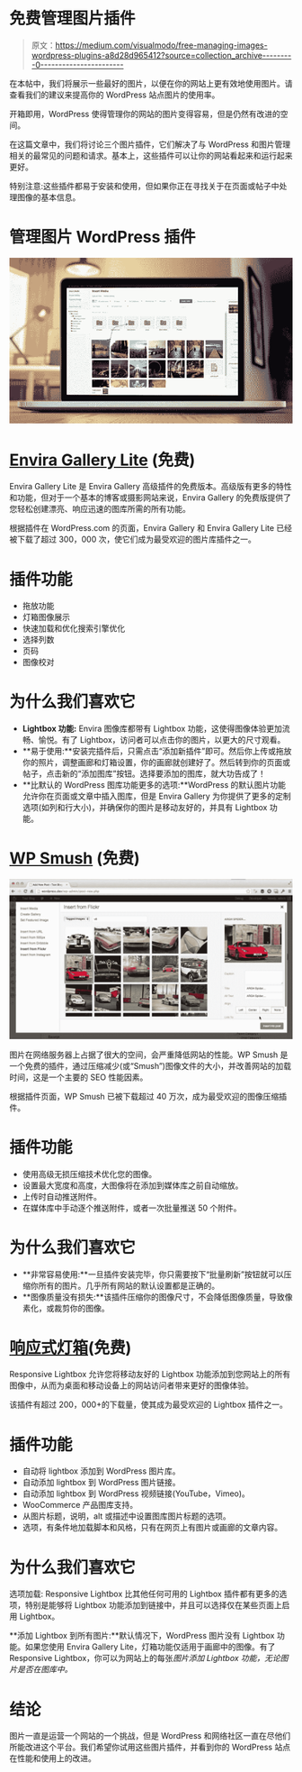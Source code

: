 # 免费管理图片插件

> 原文：<https://medium.com/visualmodo/free-managing-images-wordpress-plugins-a8d28d965412?source=collection_archive---------0----------------------->

在本帖中，我们将展示一些最好的图片，以便在你的网站上更有效地使用图片。请查看我们的建议来提高你的 WordPress 站点图片的使用率。

开箱即用，WordPress 使得管理你的网站的图片变得容易，但是仍然有改进的空间。

在这篇文章中，我们将讨论三个图片插件，它们解决了与 WordPress 和图片管理相关的最常见的问题和请求。基本上，这些插件可以让你的网站看起来和运行起来更好。

特别注意:这些插件都易于安装和使用，但如果你正在寻找关于在页面或帖子中处理图像的基本信息。

# 管理图片 WordPress 插件

![](img/17ee2f549f3c7da3193b39103204d3c7.png)

# [Envira Gallery Lite](https://wordpress.org/plugins/envira-gallery-lite/) (免费)

Envira Gallery Lite 是 Envira Gallery 高级插件的免费版本。高级版有更多的特性和功能，但对于一个基本的博客或摄影网站来说，Envira Gallery 的免费版提供了您轻松创建漂亮、响应迅速的图库所需的所有功能。

根据插件在 WordPress.com 的页面，Envira Gallery 和 Envira Gallery Lite 已经被下载了超过 300，000 次，使它们成为最受欢迎的图片库插件之一。

# 插件功能

*   拖放功能
*   灯箱图像展示
*   快速加载和优化搜索引擎优化
*   选择列数
*   页码
*   图像校对

# 为什么我们喜欢它

*   **Lightbox 功能:** Envira 图像库都带有 Lightbox 功能，这使得图像体验更加流畅、愉悦。有了 Lightbox，访问者可以点击你的图片，以更大的尺寸观看。
*   **易于使用:**安装完插件后，只需点击“添加新插件”即可。然后你上传或拖放你的照片，调整画廊和灯箱设置，你的画廊就创建好了。然后转到你的页面或帖子，点击新的“添加图库”按钮。选择要添加的图库，就大功告成了！
*   **比默认的 WordPress 图库功能更多的选项:**WordPress 的默认图片功能允许你在页面或文章中插入图库，但是 Envira Gallery 为你提供了更多的定制选项(如列和行大小)，并确保你的图片是移动友好的，并具有 Lightbox 功能。

# [WP Smush](https://wordpress.org/plugins/wp-smushit/) (免费)

![](img/9046009f9d57f531b1df65003bc11e95.png)

图片在网络服务器上占据了很大的空间，会严重降低网站的性能。WP Smush 是一个免费的插件，通过压缩减少(或“Smush”)图像文件的大小，并改善网站的加载时间，这是一个主要的 SEO 性能因素。

根据插件页面，WP Smush 已被下载超过 40 万次，成为最受欢迎的图像压缩插件。

# 插件功能

*   使用高级无损压缩技术优化您的图像。
*   设置最大宽度和高度，大图像将在添加到媒体库之前自动缩放。
*   上传时自动推送附件。
*   在媒体库中手动逐个推送附件，或者一次批量推送 50 个附件。

# 为什么我们喜欢它

*   **非常容易使用:**一旦插件安装完毕，你只需要按下“批量刷新”按钮就可以压缩你所有的图片。几乎所有网站的默认设置都是正确的。
*   **图像质量没有损失:**该插件压缩你的图像尺寸，不会降低图像质量，导致像素化，或裁剪你的图像。

# [响应式灯箱](https://wordpress.org/plugins/responsive-lightbox/)(免费)

Responsive Lightbox 允许您将移动友好的 Lightbox 功能添加到您网站上的所有图像中，从而为桌面和移动设备上的网站访问者带来更好的图像体验。

该插件有超过 200，000+的下载量，使其成为最受欢迎的 Lightbox 插件之一。

# 插件功能

*   自动将 lightbox 添加到 WordPress 图片库。
*   自动添加 lightbox 到 WordPress 图片链接。
*   自动添加 lightbox 到 WordPress 视频链接(YouTube，Vimeo)。
*   WooCommerce 产品图库支持。
*   从图片标题，说明，alt 或描述中设置图库图片标题的选项。
*   选项，有条件地加载脚本和风格，只有在网页上有图片或画廊的文章内容。

# 为什么我们喜欢它

选项加载: Responsive Lightbox 比其他任何可用的 Lightbox 插件都有更多的选项，特别是能够将 Lightbox 功能添加到链接中，并且可以选择仅在某些页面上启用 Lightbox。

**添加 Lightbox 到所有图片:**默认情况下，WordPress 图片没有 Lightbox 功能。如果您使用 Envira Gallery Lite，灯箱功能仅适用于画廊中的图像。有了 Responsive Lightbox，你可以为网站上的每张*图片添加 Lightbox 功能，无论图片是否在图库中。*

# 结论

图片一直是运营一个网站的一个挑战，但是 WordPress 和网络社区一直在尽他们所能改进这个平台。我们希望你试用这些图片插件，并看到你的 WordPress 站点在性能和使用上的改进。